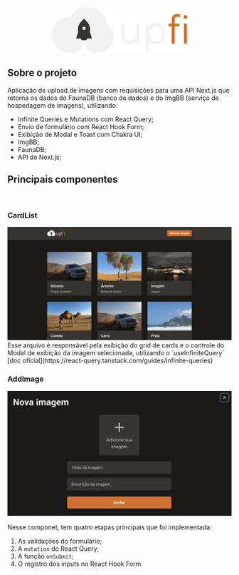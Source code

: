 <div align="center">
  <img src=".github/logo.svg" alt="logo">
</div>

## Sobre o projeto

Aplicação de upload de imagens com requisições para uma API Next.js que retorna os dados do FaunaDB (banco de dados) e do ImgBB (serviço de hospedagem de imagens), utilizando:

- Infinite Queries e Mutations com React Query;
- Envio de formulário com React Hook Form;
- Exibição de Modal e Toast com Chakra UI;
- ImgBB;
- FaunaDB;
- API do Next.js;

## Principais componentes

<br/>

### CardList

<img width="1488" alt="Home screen" src=".github/home.png">
Esse arquivo é responsável pela exibição do grid de cards e o controle do Modal de exibição da imagem selecionada, utilizando o `useInfiniteQuery` [doc oficial](https://react-query.tanstack.com/guides/infinite-queries)

### AddImage

<img width="894" alt="Modal image" src=".github/model.png">

Nesse componet, tem quatro etapas principais que foi implementada:

1. As validações do formulário;
2. A `mutation` do React Query;
3. A função `onSubmit`;
4. O registro dos inputs no React Hook Form.
